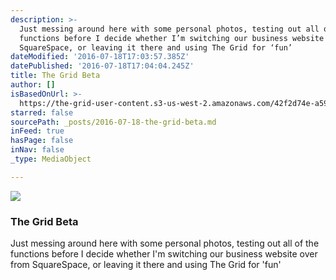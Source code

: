 ```yaml
---
description: >-
  Just messing around here with some personal photos, testing out all of the
  functions before I decide whether I’m switching our business website over from
  SquareSpace, or leaving it there and using The Grid for ‘fun’ 
dateModified: '2016-07-18T17:03:57.385Z'
datePublished: '2016-07-18T17:04:04.245Z'
title: The Grid Beta
author: []
isBasedOnUrl: >-
  https://the-grid-user-content.s3-us-west-2.amazonaws.com/42f2d74e-a59c-48e7-929a-a47f53b628a2.jpg
starred: false
sourcePath: _posts/2016-07-18-the-grid-beta.md
inFeed: true
hasPage: false
inNav: false
_type: MediaObject

---
```

![](https://the-grid-user-content.s3-us-west-2.amazonaws.com/42f2d74e-a59c-48e7-929a-a47f53b628a2.jpg)

### The Grid Beta

Just messing around here with some personal photos, testing out all of the functions before I decide whether I'm switching our business website over from SquareSpace, or leaving it there and using The Grid for 'fun'